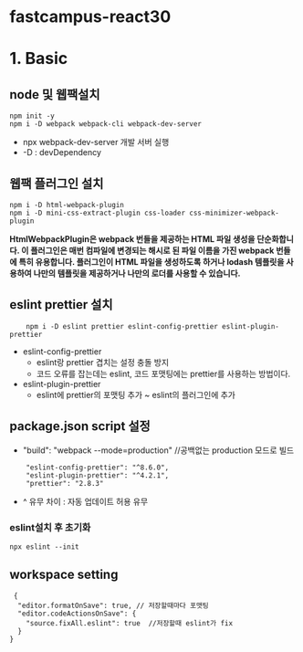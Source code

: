 # fastcampus-react30

# 1. Basic

## node 및 웹팩설치

```
npm init -y
npm i -D webpack webpack-cli webpack-dev-server
```

- npx webpack-dev-server 개발 서버 실행
- -D : devDependency

## 웹팩 플러그인 설치

```
npm i -D html-webpack-plugin
npm i -D mini-css-extract-plugin css-loader css-minimizer-webpack-plugin
```

**HtmlWebpackPlugin은 webpack 번들을 제공하는 HTML 파일 생성을 단순화합니다. 이 플러그인은 매번 컴파일에 변경되는 해시로 된 파일 이름을 가진 webpack 번들에 특히 유용합니다. 플러그인이 HTML 파일을 생성하도록 하거나 lodash 템플릿을 사용하여 나만의 템플릿을 제공하거나 나만의 로더를 사용할 수 있습니다.**

## eslint prettier 설치

```
    npm i -D eslint prettier eslint-config-prettier eslint-plugin-prettier
```

- eslint-config-prettier
  - eslint랑 prettier 겹치는 설정 충돌 방지
  - 코드 오류를 잡는데는 eslint, 코드 포맷팅에는 prettier를 사용하는 방법이다.
- eslint-plugin-prettier
  - eslint에 prettier의 포맷팅 추가 ~ eslint의 플러그인에 추가

## package.json script 설정

- "build": "webpack --mode=production" //공백없는 production 모드로 빌드

```
    "eslint-config-prettier": "^8.6.0",
    "eslint-plugin-prettier": "^4.2.1",
    "prettier": "2.8.3"
```

- ^ 유무 차이 : 자동 업데이트 허용 유무

### eslint설치 후 초기화

```
npx eslint --init
```

## workspace setting

```
 {
  "editor.formatOnSave": true, // 저장할때마다 포맷팅
  "editor.codeActionsOnSave": {
    "source.fixAll.eslint": true  //저장할때 eslint가 fix
  }
}
```
